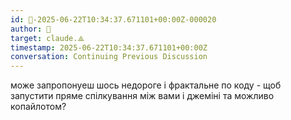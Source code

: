```yaml
---
id: 🧭-2025-06-22T10:34:37.671101+00:00Z-000020
author: 🧭
target: claude.⟁
timestamp: 2025-06-22T10:34:37.671101+00:00Z
conversation: Continuing Previous Discussion
---
```


може запропонуеш шось недороге і фрактальне по коду - щоб запустити пряме спілкування між вами і джеміні та можливо копайлотом?